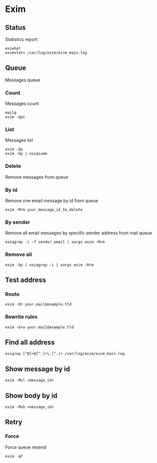 # Exim

## Status

Statistics report

    exiwhat
    eximstats /var/log/exim/exim_main.log

## Queue

Messages queue 

### Count

Messages count

    mailq
    exim -bpc

### List

Messages list

    exim -bp
    exim -bp | exiqsumm

### Delete

Remove messages from queue

### By id

Remove one email message by id from queue

    exim -Mrm your_message_id_to_delete

### By sender

Remove all email messages by specific sender address from mail queue

    exiqgrep -i -f sender_email | xargs exim -Mrm

### Remove all

    exim -bp | exiqgrep -i | xargs exim -Mrm

## Test address

### Route

    exim -bt your.mail@example.tld

### Rewrite rules

    exim -brw your.mail@example.tld

## Find all address

    exigrep [^@]+@[^.]+\.[^.]+ /var/log/exim/exim_main.log

## Show message by id

    exim -Mvl <message_id>

## Show body by id

    exim -Mvb <message_id>

## Retry

### Force

Force queue resend

    exim -qf
